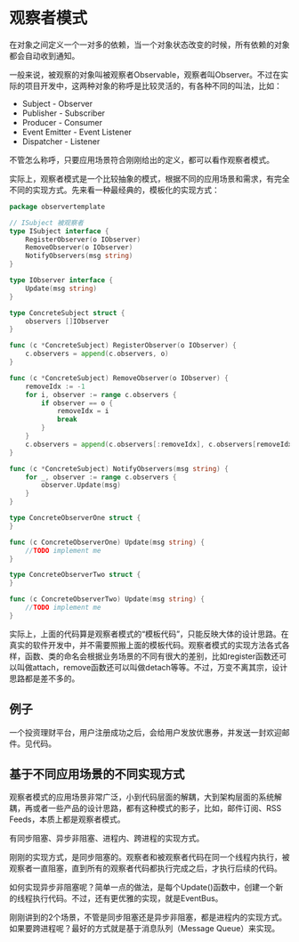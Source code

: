 # 观察者模式

在对象之间定义一个一对多的依赖，当一个对象状态改变的时候，所有依赖的对象都会自动收到通知。

一般来说，被观察的对象叫被观察者Observable，观察者叫Observer。不过在实际的项目开发中，这两种对象的称呼是比较灵活的，有各种不同的叫法，比如：

- Subject - Observer
- Publisher - Subscriber
- Producer - Consumer
- Event Emitter - Event Listener
- Dispatcher - Listener

不管怎么称呼，只要应用场景符合刚刚给出的定义，都可以看作观察者模式。

实际上，观察者模式是一个比较抽象的模式，根据不同的应用场景和需求，有完全不同的实现方式。先来看一种最经典的，模板化的实现方式：

```go
package observertemplate

// ISubject 被观察者
type ISubject interface {
	RegisterObserver(o IObserver)
	RemoveObserver(o IObserver)
	NotifyObservers(msg string)
}

type IObserver interface {
	Update(msg string)
}

type ConcreteSubject struct {
	observers []IObserver
}

func (c *ConcreteSubject) RegisterObserver(o IObserver) {
	c.observers = append(c.observers, o)
}

func (c *ConcreteSubject) RemoveObserver(o IObserver) {
	removeIdx := -1
	for i, observer := range c.observers {
		if observer == o {
			removeIdx = i
			break
		}
	}
	c.observers = append(c.observers[:removeIdx], c.observers[removeIdx+1:]...)
}

func (c *ConcreteSubject) NotifyObservers(msg string) {
	for _, observer := range c.observers {
		observer.Update(msg)
	}
}

type ConcreteObserverOne struct {
}

func (c ConcreteObserverOne) Update(msg string) {
	//TODO implement me
}

type ConcreteObserverTwo struct {
}

func (c ConcreteObserverTwo) Update(msg string) {
	//TODO implement me
}
```

实际上，上面的代码算是观察者模式的“模板代码”，只能反映大体的设计思路。在真实的软件开发中，并不需要照搬上面的模板代码。观察者模式的实现方法各式各样，函数、类的命名会根据业务场景的不同有很大的差别，比如register函数还可以叫做attach，remove函数还可以叫做detach等等。不过，万变不离其宗，设计思路都是差不多的。

## 例子

一个投资理财平台，用户注册成功之后，会给用户发放优惠券，并发送一封欢迎邮件。见代码。

## 基于不同应用场景的不同实现方式

观察者模式的应用场景非常广泛，小到代码层面的解耦，大到架构层面的系统解耦，再或者一些产品的设计思路，都有这种模式的影子，比如，邮件订阅、RSS Feeds，本质上都是观察者模式。

有同步阻塞、异步非阻塞、进程内、跨进程的实现方式。

刚刚的实现方式，是同步阻塞的。观察者和被观察者代码在同一个线程内执行，被观察者一直阻塞，直到所有的观察者代码都执行完成之后，才执行后续的代码。

如何实现异步非阻塞呢？简单一点的做法，是每个Update()函数中，创建一个新的线程执行代码。不过，还有更优雅的实现，就是EventBus。

刚刚讲到的2个场景，不管是同步阻塞还是异步非阻塞，都是进程内的实现方式。如果要跨进程呢？最好的方式就是基于消息队列（Message Queue）来实现。

